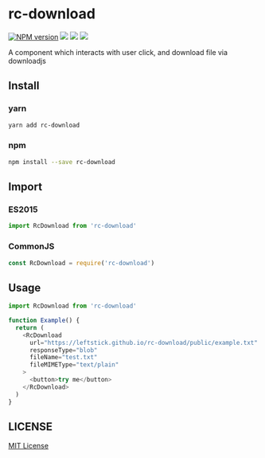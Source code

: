 # rc-download

[![NPM version][npm-image]][npm-url]
![][david-url]
![][dt-url]
![][license-url]

A component which interacts with user click, and download file via downloadjs

## Install

### yarn

```bash
yarn add rc-download
```

### npm

```bash
npm install --save rc-download
```

## Import

### ES2015

```javascript
import RcDownload from 'rc-download'
```

### CommonJS

```javascript
const RcDownload = require('rc-download')
```

## Usage

```javascript
import RcDownload from 'rc-download'

function Example() {
  return (
    <RcDownload
      url="https://leftstick.github.io/rc-download/public/example.txt"
      responseType="blob"
      fileName="test.txt"
      fileMIMEType="text/plain"
    >
      <button>try me</button>
    </RcDownload>
  )
}
```

## LICENSE

[MIT License](https://raw.githubusercontent.com/leftstick/rc-download/master/LICENSE)

[npm-url]: https://npmjs.org/package/rc-download
[npm-image]: https://badge.fury.io/js/rc-download.png
[david-url]: https://david-dm.org/leftstick/rc-download.png
[dt-url]: https://img.shields.io/npm/dt/rc-download.svg
[license-url]: https://img.shields.io/npm/l/rc-download.svg
